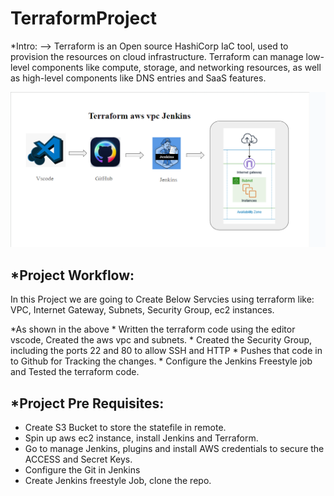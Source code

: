# TerraformProject

*Intro:
--> Terraform is an Open source HashiCorp IaC tool, used to provision the resources on cloud infrastructure.
    Terraform can manage low-level components like compute, storage, and networking resources, as well as high-level components like DNS entries and SaaS features.

![Workflow Diagram](https://github.com/RamaKrushna92/TerraformProject/blob/main/Screenshot%202024-08-13%20114537.png)

*Project Workflow:
-----------------
In this Project we are going to Create Below Servcies using terraform like:
    VPC, 
    Internet Gateway, 
    Subnets, 
    Security Group, 
    ec2 instances.

*As shown in the above
	* Written the terraform code using the editor vscode, Created the aws vpc and subnets.
	* Created the Security Group, including the ports 22 and 80 to allow SSH and HTTP
	* Pushes that code in to Github for Tracking the changes.
	* Configure the Jenkins Freestyle job and Tested the terraform code.

*Project Pre Requisites:
-----------------------
* Create S3 Bucket to store the statefile in remote.
* Spin up aws ec2 instance, install Jenkins and Terraform.
* Go to manage Jenkins, plugins and install AWS credentials to secure the ACCESS and Secret Keys.
* Configure the Git in Jenkins
* Create Jenkins freestyle Job, clone the repo.

